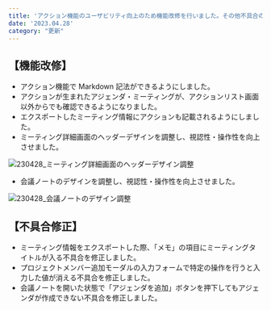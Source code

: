 ```yaml
---
title: 'アクション機能のユーザビリティ向上のため機能改修を行いました。その他不具合の修正を行いました。'
date: '2023.04.28'
category: "更新"
---
```


## 【機能改修】

- アクション機能で Markdown 記法ができるようにしました。
- アクションが生まれたアジェンダ・ミーティングが、アクションリスト画面以外からでも確認できるようになりました。
- エクスポートしたミーティング情報にアクションも記載されるようにしました。
- ミーティング詳細画面のヘッダーデザインを調整し、視認性・操作性を向上させました。

![230428_ミーティング詳細画面のヘッダーデザイン調整](https://user-images.githubusercontent.com/92074639/235426937-32cca50c-6328-4026-b66e-563452b1711d.png)

- 会議ノートのデザインを調整し、視認性・操作性を向上させました。

![230428_会議ノートのデザイン調整](https://user-images.githubusercontent.com/92074639/235426996-ca1fa138-a12c-44d4-9995-3f08941c47d2.png)

## 【不具合修正】

- ミーティング情報をエクスポートした際、「メモ」の項目にミーティングタイトルが入る不具合を修正しました。
- プロジェクトメンバー追加モーダルの入力フォームで特定の操作を行うと入力した値が消える不具合を修正しました。
- 会議ノートを開いた状態で「アジェンダを追加」ボタンを押下してもアジェンダが作成できない不具合を修正しました。
